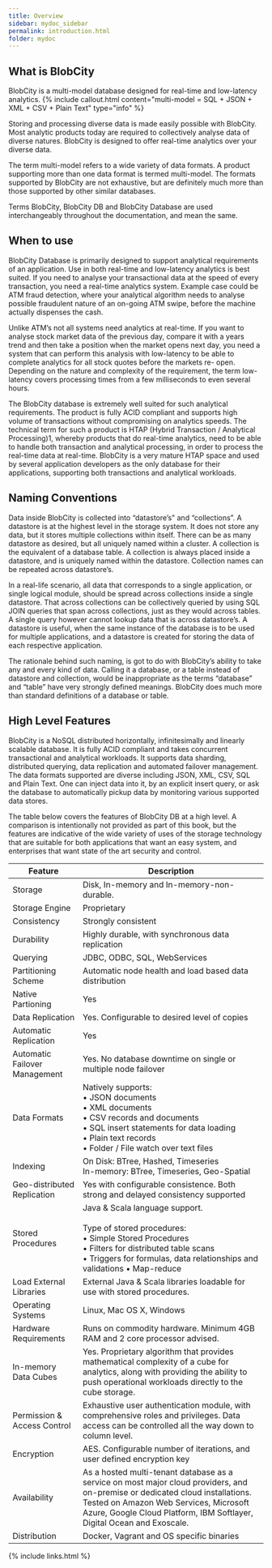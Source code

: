 ```yaml
---
title: Overview
sidebar: mydoc_sidebar
permalink: introduction.html
folder: mydoc
---
```


## What is BlobCity

BlobCity is a multi-model database designed for real-time and low-latency analytics.
{% include callout.html content="multi-model = SQL + JSON + XML + CSV + Plain Text" type="info" %} 

Storing and processing diverse data is made easily possible with BlobCity. Most analytic products today are required to collectively analyse data of diverse natures. BlobCity is designed to offer real-time analytics over your diverse data.

The term multi-model refers to a wide variety of data formats. A product supporting more than one data format is termed multi-model. The formats supported by BlobCity are not exhaustive, but are definitely much more than those supported by other similar databases.

Terms BlobCity, BlobCity DB and BlobCity Database are used interchangeably throughout the documentation, and mean the same.

## When to use

BlobCity Database is primarily designed to support analytical requirements of an application. Use in both real-time and low-latency analytics is best suited. If you need to analyse your transactional data at the speed of every transaction, you need a real-time analytics system. Example case could be ATM fraud detection, where your analytical algorithm needs to analyse possible fraudulent nature of an on-going ATM swipe, before the machine actually dispenses the cash.

Unlike ATM’s not all systems need analytics at real-time. If you want to analyse stock market data of the previous day, compare it with a years trend and then take a position when the market opens next day, you need a system that can perform this analysis with low-latency to be able to complete analytics for all stock quotes before the markets re- open. Depending on the nature and complexity of the requirement, the term low-latency covers processing times from a few milliseconds to even several hours.

The BlobCity database is extremely well suited for such analytical requirements. The product is fully ACID compliant and supports high volume of transactions without compromising on analytics speeds. The technical term for such a product is HTAP (Hybrid Transaction / Analytical Processing)1, whereby products that do real-time analytics, need to be able to handle both transaction and analytical processing, in order to process the real-time data at real-time. BlobCity is a very mature HTAP space and used by several application developers as the only database for their applications, supporting both transactions and analytical workloads.

## Naming Conventions

Data inside BlobCity is collected into “datastore’s" and “collections”. A datastore is at the highest level in the storage system. It does not store any data, but it stores multiple collections within itself. There can be as many datastore as desired, but all uniquely named within a cluster. A collection is the equivalent of a database table. A collection is always placed inside a datastore, and is uniquely named within the datastore. Collection names can be repeated across datastore’s.

In a real-life scenario, all data that corresponds to a single application, or single logical module, should be spread across collections inside a single datastore. That across collections can be collectively queried by using SQL JOIN queries that span across collections, just as they would across tables. A single query however cannot lookup data that is across datastore’s. A datastore is useful, when the same instance of the database is to be used for multiple applications, and a datastore is created for storing the data of each respective application.

The rationale behind such naming, is got to do with BlobCity’s ability to take any and every kind of data. Calling it a database, or a table instead of datastore and collection, would be inappropriate as the terms “database” and “table” have very strongly defined meanings. BlobCity does much more than standard definitions of a database or table.

## High Level Features

BlobCity is a NoSQL distributed horizontally, infinitesimally and linearly scalable database. It is fully ACID compliant and takes concurrent transactional and analytical workloads. It supports data sharding, distributed querying, data replication and automated failover management. The data formats supported are diverse including JSON, XML, CSV, SQL and Plain Text. One can inject data into it, by an explicit insert query, or ask the database to automatically pickup data by monitoring various supported data stores.

The table below covers the features of BlobCity DB at a high level. A comparison is intentionally not provided as part of this book, but the features are indicative of the wide variety of uses of the storage technology that are suitable for both applications that want an easy system, and enterprises that want state of the art security and control.

Feature | Description
--------|-----------|
Storage | Disk, In-memory and In-memory-non-durable.
Storage Engine | Proprietary
Consistency | Strongly consistent
Durability | Highly durable, with synchronous data replication
Querying | JDBC, ODBC, SQL, WebServices
Partitioning Scheme | Automatic node health and load based data distribution
Native Partioning | Yes
Data Replication | Yes. Configurable to desired level of copies
Automatic Replication | Yes
Automatic Failover Management | Yes. No database downtime on single or multiple node failover
Data Formats | Natively supports: <br/>• JSON documents <br/>• XML documents<br/>• CSV records and documents<br/>• SQL insert statements for data loading<br/>• Plain text records<br/>• Folder / File watch over text files
Indexing | On Disk: BTree, Hashed, Timeseries<br/>In-memory: BTree, Timeseries, Geo-Spatial
Geo-distributed Replication | Yes with configurable consistence. Both strong and delayed consistency supported
Stored Procedures | Java & Scala language support.<br/> <br/>Type of stored procedures:<br/>• Simple Stored Procedures<br/>• Filters for distributed table scans<br/>• Triggers for formulas, data relationships and validations • Map-reduce
Load External Libraries | External Java & Scala libraries loadable for use with stored procedures.
Operating Systems | Linux, Mac OS X, Windows
Hardware Requirements | Runs on commodity hardware. Minimum 4GB RAM and 2 core processor advised.
In-memory Data Cubes | Yes. Proprietary algorithm that provides mathematical complexity of a cube for analytics, along with providing the ability to push operational workloads directly to the cube storage.
Permission & Access Control | Exhaustive user authentication module, with comprehensive roles and privileges. Data access can be controlled all the way down to column level.
Encryption | AES. Configurable number of iterations, and user defined encryption key
Availability | As a hosted multi-tenant database as a service on most major cloud providers, and on-premise or dedicated cloud installations. Tested on Amazon Web Services, Microsoft Azure, Google Cloud Platform, IBM Softlayer, Digital Ocean and Exoscale.
Distribution | Docker, Vagrant and OS specific binaries

{% include links.html %}
